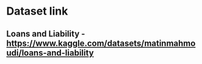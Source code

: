# Dataset link
## Loans and Liability - https://www.kaggle.com/datasets/matinmahmoudi/loans-and-liability